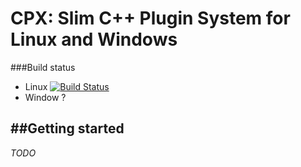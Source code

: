 # CPX: Slim C++ Plugin System for Linux and Windows

###Build status
* Linux [![Build Status](https://travis-ci.org/matt-komm/CPX.svg?branch=master)](https://travis-ci.org/matt-komm/CPX)
* Window ?

##Getting started
-------------------
*TODO*

